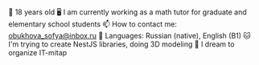 🧑 18 years old
🖥️ I am currently working as a math tutor for graduate and elementary school students
📫 How to contact me: obukhova_sofya@inbox.ru
👅 Languages: Russian (native), English (B1)
🐱 I'm trying to create NestJS libraries, doing 3D modeling 
💼 I dream to organize IT-mitap

<!---
SofyaObukhova/SofyaObukhova is a ✨ special ✨ repository because its `README.md` (this file) appears on your GitHub profile.
You can click the Preview link to take a look at your changes.
--->
